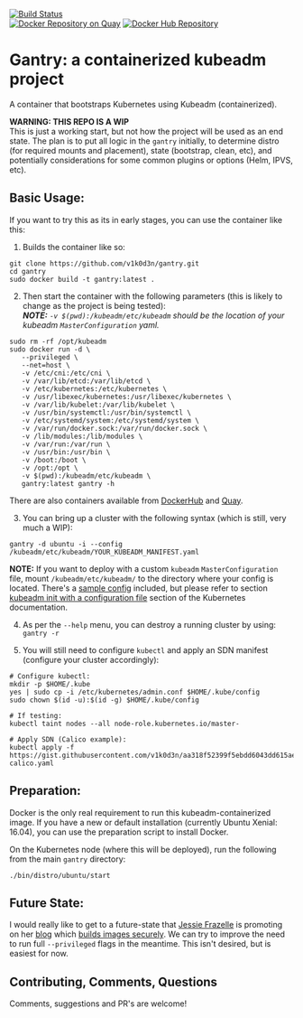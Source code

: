 [![Build Status](http://jenkins.jinkit.com:8080/buildStatus/icon?job=gantry)](http://jenkins.jinkit.com:8080/job/gantry/)<br>
[![Docker Repository on Quay](https://quay.io/repository/v1k0d3n/gantry/status "Docker Repository on Quay")](https://quay.io/repository/v1k0d3n/gantry) [![Docker Hub Repository](https://niccokunzmann.github.io/dockerhub-build-status-image/status.svg?organization=v1k0d3n&repository=gantry)](https://hub.docker.com/r/v1k0d3n/gantry/tags/)

# Gantry: a containerized kubeadm project
A container that bootstraps Kubernetes using Kubeadm (containerized).

**WARNING: THIS REPO IS A WIP**<br>
This is just a working start, but not how the project will be used as an end state. The plan is to put all logic in the `gantry` initially, to determine distro (for required mounts and placement), state (bootstrap, clean, etc), and potentially considerations for some common plugins or options (Helm, IPVS, etc).

## Basic Usage:
If you want to try this as its in early stages, you can use the container like this:

1. Builds the container like so:
```shell
git clone https://github.com/v1k0d3n/gantry.git
cd gantry 
sudo docker build -t gantry:latest .
```

2. Then start the container with the following parameters (this is likely to change as the project is being tested):
<br>***NOTE:*** *`-v $(pwd):/kubeadm/etc/kubeadm` should be the location of your kubeadm `MasterConfiguration` yaml.*
```shell
sudo rm -rf /opt/kubeadm
sudo docker run -d \
   --privileged \
   --net=host \
   -v /etc/cni:/etc/cni \
   -v /var/lib/etcd:/var/lib/etcd \
   -v /etc/kubernetes:/etc/kubernetes \
   -v /usr/libexec/kubernetes:/usr/libexec/kubernetes \
   -v /var/lib/kubelet:/var/lib/kubelet \
   -v /usr/bin/systemctl:/usr/bin/systemctl \
   -v /etc/systemd/system:/etc/systemd/system \
   -v /var/run/docker.sock:/var/run/docker.sock \
   -v /lib/modules:/lib/modules \
   -v /var/run:/var/run \
   -v /usr/bin:/usr/bin \
   -v /boot:/boot \
   -v /opt:/opt \
   -v $(pwd):/kubeadm/etc/kubeadm \
   gantry:latest gantry -h
```
There are also containers available from [DockerHub](https://hub.docker.com/r/v1k0d3n/gantry/tags/) and [Quay](https://quay.io/repository/v1k0d3n/gantry?tab=tags).


3. You can bring up a cluster with the following syntax (which is still, very much a WIP):
```shell
gantry -d ubuntu -i --config /kubeadm/etc/kubeadm/YOUR_KUBEADM_MANIFEST.yaml 
```

**NOTE:** If you want to deploy with a custom `kubeadm` `MasterConfiguration` file, mount `/kubeadm/etc/kubeadm/` to the directory where your config is located. There's a [sample config](https://github.com/v1k0d3n/gantry/blob/master/etc/kubeadm/config.yaml) included, but please refer to section [kubeadm init with a configuration file](https://kubernetes.io/docs/reference/setup-tools/kubeadm/kubeadm-init/#config-file) section of the Kubernetes documentation.

4. As per the `--help` menu, you can destroy a running cluster by using: `gantry -r`

5. You will still need to configure `kubectl` and apply an SDN manifest (configure your cluster accordingly):
```shell
# Configure kubectl:
mkdir -p $HOME/.kube
yes | sudo cp -i /etc/kubernetes/admin.conf $HOME/.kube/config
sudo chown $(id -u):$(id -g) $HOME/.kube/config

# If testing:
kubectl taint nodes --all node-role.kubernetes.io/master-

# Apply SDN (Calico example):
kubectl apply -f https://gist.githubusercontent.com/v1k0d3n/aa318f52399f5ebdd6043dd615ae07b4/raw/ed583598170d67bc8c6c91dc523ce100482958eb/networking-calico.yaml
```

## Preparation:
Docker is the only real requirement to run this kubeadm-containerized image. If you have a new or default installation (currently Ubuntu Xenial: 16.04), you can use the preparation script to install Docker.

On the Kubernetes node (where this will be deployed), run the following from the main `gantry` directory:
```shell
./bin/distro/ubuntu/start
```

## Future State:
I would really like to get to a future-state that [Jessie Frazelle](https://github.com/jessfraz/) is promoting on her [blog](https://blog.jessfraz.com/) which [builds images securely](https://blog.jessfraz.com/post/building-container-images-securely-on-kubernetes/). We can try to improve the need to run full `--privileged` flags in the meantime. This isn't desired, but is easiest for now.

## Contributing, Comments, Questions
Comments, suggestions and PR's are welcome!
